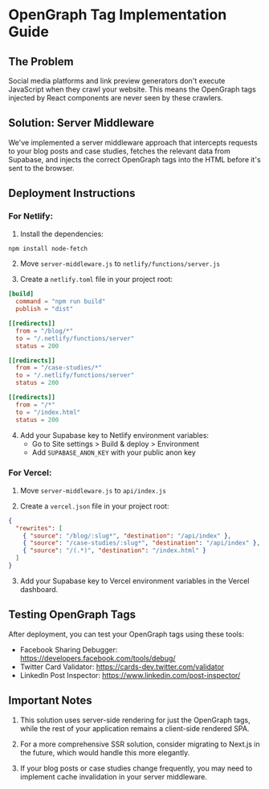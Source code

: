 
# OpenGraph Tag Implementation Guide

## The Problem
Social media platforms and link preview generators don't execute JavaScript when they crawl your website.
This means the OpenGraph tags injected by React components are never seen by these crawlers.

## Solution: Server Middleware
We've implemented a server middleware approach that intercepts requests to your blog posts and case studies, 
fetches the relevant data from Supabase, and injects the correct OpenGraph tags into the HTML before it's sent to the browser.

## Deployment Instructions

### For Netlify:

1. Install the dependencies:
```bash
npm install node-fetch
```

2. Move `server-middleware.js` to `netlify/functions/server.js`

3. Create a `netlify.toml` file in your project root:
```toml
[build]
  command = "npm run build"
  publish = "dist"

[[redirects]]
  from = "/blog/*"
  to = "/.netlify/functions/server"
  status = 200

[[redirects]]
  from = "/case-studies/*"
  to = "/.netlify/functions/server"
  status = 200

[[redirects]]
  from = "/*"
  to = "/index.html"
  status = 200
```

4. Add your Supabase key to Netlify environment variables:
   - Go to Site settings > Build & deploy > Environment
   - Add `SUPABASE_ANON_KEY` with your public anon key

### For Vercel:

1. Move `server-middleware.js` to `api/index.js`

2. Create a `vercel.json` file in your project root:
```json
{
  "rewrites": [
    { "source": "/blog/:slug*", "destination": "/api/index" },
    { "source": "/case-studies/:slug*", "destination": "/api/index" },
    { "source": "/(.*)", "destination": "/index.html" }
  ]
}
```

3. Add your Supabase key to Vercel environment variables in the Vercel dashboard.

## Testing OpenGraph Tags

After deployment, you can test your OpenGraph tags using these tools:
- Facebook Sharing Debugger: https://developers.facebook.com/tools/debug/
- Twitter Card Validator: https://cards-dev.twitter.com/validator
- LinkedIn Post Inspector: https://www.linkedin.com/post-inspector/

## Important Notes

1. This solution uses server-side rendering for just the OpenGraph tags, while the rest of your application remains a client-side rendered SPA.

2. For a more comprehensive SSR solution, consider migrating to Next.js in the future, which would handle this more elegantly.

3. If your blog posts or case studies change frequently, you may need to implement cache invalidation in your server middleware.
